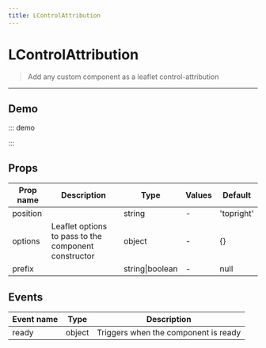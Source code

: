 ```yaml
---
title: LControlAttribution
---
```


# LControlAttribution

> Add any custom component as a leaflet control-attribution

---

## Demo

::: demo
<template>
<l-map style="height: 350px" :zoom="zoom" :center="center">
<l-tile-layer :url="url"></l-tile-layer>
<l-control-attribution position="topright" prefix="A custom prefix"></l-control-attribution>
</l-map>
</template>

<script>
import {LMap, LTileLayer, LControlAttribution} from 'wgis.leaflet.vue2';

export default {
  components: {
    LMap,
    LTileLayer,
    LControlAttribution
  },
  data () {
    return {
      url: 'https://{s}.tile.openstreetmap.org/{z}/{x}/{y}.png',
      zoom: 8,
      center: [47.313220, -1.319482],
    };
  }
}
</script>

:::

## Props

| Prop name | Description                                          | Type            | Values | Default    |
| --------- | ---------------------------------------------------- | --------------- | ------ | ---------- |
| position  |                                                      | string          | -      | 'topright' |
| options   | Leaflet options to pass to the component constructor | object          | -      | {}         |
| prefix    |                                                      | string\|boolean | -      | null       |

## Events

| Event name | Type   | Description                          |
| ---------- | ------ | ------------------------------------ |
| ready      | object | Triggers when the component is ready |
